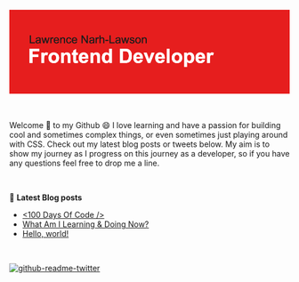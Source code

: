 ![Header](./header.png)

<br/>

<p>Welcome 👋 to my Github 😄 I love learning and have a passion for building cool and sometimes complex things, or even sometimes just playing around with CSS. Check out my latest blog posts or tweets below. My aim is to show my journey as I progress on this journey as a developer, so if you have any questions feel free to drop me a line.</p>

<br/>

📙 <strong>Latest Blog posts</strong>

<!-- BLOG-POST-LIST:START -->
- [&lt;100 Days Of Code /&gt;](https://dev.to/lawlawson/100-days-of-code-43dj)
- [What Am I Learning &amp; Doing Now?](https://dev.to/lawlawson/what-am-i-learning-doing-now-3g11)
- [Hello, world!](https://dev.to/lawlawson/hello-world-215e)
<!-- BLOG-POST-LIST:END -->

<br/>

<!-- [![Top Langs](https://github-readme-stats.vercel.app/api/top-langs/?username=lawlawson&layout=compact)](https://github.com/anuraghazra/github-readme-stats) -->

[![github-readme-twitter](https://github-readme-twitter.gazf.vercel.app/api?id=lawsoncodes&layout=wide&show_border=on&show_reply=off)](https://github.com/gazf/github-readme-twitter)
